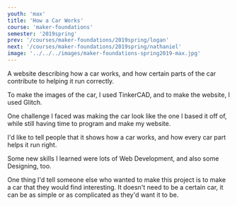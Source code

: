 ```yaml
---
youth: 'max'
title: 'How a Car Works'
course: 'maker-foundations'
semester: '2019spring'
prev: '/courses/maker-foundations/2019spring/logan'
next: '/courses/maker-foundations/2019spring/nathaniel'
image: '../../../images/maker-foundations-spring2019-max.jpg'
---
```


A website describing how a car works, and how certain parts of the car contribute to helping it run correctly.

To make the images of the car, I used TinkerCAD, and to make the website, I used Glitch.

One challenge I faced was making the car look like the one I based it off of, while still having time to program and make my website.

I'd like to tell people that it shows how a car works, and how every car part helps it run right.

Some new skills I learned were lots of Web Development, and also some Designing, too.

One thing I'd tell someone else who wanted to make this project is to make a car that they would find interesting. It doesn't need to be a certain car, it can be as simple or as complicated as they'd want it to be.
